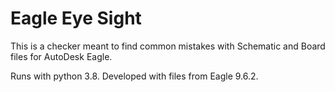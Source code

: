 # Eagle Eye Sight

This is a checker meant to find common mistakes with Schematic and Board files
for AutoDesk Eagle.

Runs with python 3.8. Developed with files from Eagle 9.6.2.
